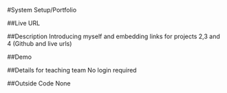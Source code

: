 #System Setup/Portfolio

##Live URL

##Description
Introducing myself and embedding links for projects 2,3 and 4
(Github and live urls)

##Demo

##Details for teaching team
No login required

##Outside Code
None
